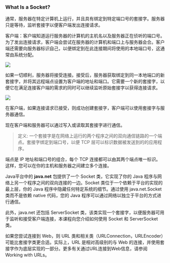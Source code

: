 ### What Is a Socket?
通常，服务器在特定计算机上运行，​​并且具有绑定到特定端口号的套接字。服务器只是等待，监听套接字以便客户端发出连接请求。

客户端：客户端知道运行服务器的计算机的主机名以及服务器正在侦听的端口号。为了发出连接请求，客户端会尝试在服务器的计算机和端口上与服务器会合。客户端还需要向服务器标识自己，以便绑定到在此连接期间将使用的本地端口号，这通常由系统分配。

![](https://docs.oracle.com/javase/tutorial/figures/networking/5connect.gif)

如果一切顺利，服务器将接受连接。接受后，服务器获取绑定到同一本地端口的新套接字，并将其远程端点设置为客户端的地址和端口。它需要一个新的套接字，以便它在满足连接客户端的需求的同时可以继续监听原始套接字以获得连接请求。

![](https://docs.oracle.com/javase/tutorial/figures/networking/6connect.gif)

在客户端，如果连接请求已接受，则成功创建套接字，客户端可以使用套接字与服务器通信。

现在客户端和服务器可以通过写入或读取其套接字进行通信。


> 定义: 
> 一个套接字是在网络上运行的两个程序之间的双向通信链路的一个端点。套接字绑定到端口号，以便 TCP 层可以标识数据被发送到的的应用程序。

端点是 IP 地址和端口号的组合，每个 TCP 连接都可以由其两个端点唯一标识。这样，您可以在你的主机和服务器之间建立多个连接。

Java平台中的 **java.net** 包提供了一个 Socket 类，它实现了你的 Java 程序与网络上另一个程序之间的双向连接的一边。Socket 类位于一个依赖于平台的实现的最上层，你的 Java 程序中隐藏任何特定系统的细节。通过使用 java.net.Socket 类而不是依赖 native 代码，您的 Java 程序可以通过网络以独立于平台的方式进行通信。

此外，java.net 还包括 ServerSocket 类，该类实现一个套接字，以便服务器可用于监听和接受客户端连接，本课程向您介绍如何使用 Socket 和 ServerSocket 类。

如果您尝试连接到 Web，则 URL 类和相关类（URLConnection，URLEncoder）可能比套接字类更合适。实际上，URL 是相对高级别的与 Web 的连接，并使用套接字作为底层实现的一部分。更多有关通过URL连接到Web信息，请参阅 Working with URLs。
